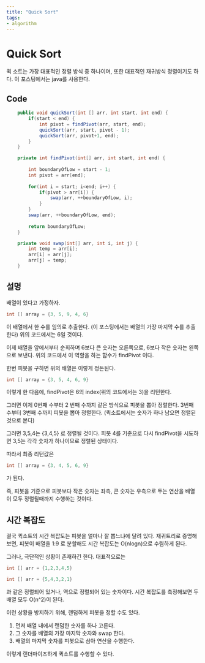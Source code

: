 ```yaml
---
title: "Quick Sort"
tags:
- algorithm
---
```


# Quick Sort

퀵 소트는 가장 대표적인 정렬 방식 중 하나이며, 또한 대표적인 재귀방식 정렬이기도 하다. 이 포스팅에서는 java를 사용한다.

## Code
~~~java
	public void quickSort(int [] arr, int start, int end) {
		if(start < end) {
			int pivot = findPivot(arr, start, end);
			quickSort(arr, start, pivot - 1);
			quickSort(arr, pivot+1, end);
		}
	}

	private int findPivot(int[] arr, int start, int end) {
		
		int boundaryOfLow = start - 1;
		int pivot = arr[end];
		
		for(int i = start; i<end; i++) {
			if(pivot > arr[i]) {
				swap(arr, ++boundaryOfLow, i);
			}
		}
		swap(arr, ++boundaryOfLow, end);
		
		return boundaryOfLow;
	}

	private void swap(int[] arr, int i, int j) {
		int temp = arr[i];
		arr[i] = arr[j];
		arr[j] = temp;
	}
~~~

## 설명
배열이 있다고 가정하자.

~~~java
int [] array = {3, 5, 9, 4, 6}
~~~

이 배열에서 한 수를 임의로 추출한다. (이 포스팅에서는 배열의 가장 마지막 수를 추출한다)
위의 코드에서는 6일 것이다.

이제 배열을 앞에서부터 순회하며 6보다 큰 숫자는 오른쪽으로, 6보다 작은 숫자는 왼쪽으로 보낸다. 위의 코드에서 이 역할을 하는 함수가 findPivot 이다.

한번 피봇을 구하면 위의 배열은 이렇게 정돈된다.

~~~java
int [] array = {3, 5, 4, 6, 9}
~~~

이렇게 한 다음에, findPivot은 6의 index(위의 코드에서는 3)을 리턴한다.

그러면 이제 0번째 수부터 2 번째 수까지 같은 방식으로 피봇을 뽑아 정렬한다.
3번째 수부터 3번째 수까지 피봇을 뽑아 정렬한다. (퀵소트에서는 숫자가 하나 남으면 정렬된 것으로 본다)

그러면 3,5,4는 {3,4,5} 로 정렬될 것이다. 피봇 4를 기준으로 다시 findPivot을 시도하면 3,5는 각각 숫자가 하나이므로 정렬된 상태이다.

따라서 최종 리턴값은

~~~java
int [] array = {3, 4, 5, 6, 9}
~~~

가 된다.

즉, 피봇을 기준으로 피봇보다 작은 숫자는 좌측, 큰 숫자는 우측으로 두는 연산을 배열이 모두 정렬될때까지 수행하는 것이다.

## 시간 복잡도

결국 퀵소트의 시간 복잡도는 피봇을 얼마나 잘 뽑느냐에 달려 있다. 재귀트리로 증명해보면, 피봇이 배열을 1:9 로 분할해도 시간 복잡도는 O(nlogn)으로 수렴하게 된다.

그러나, 극단적인 상황이 존재하긴 한다. 대표적으로는

~~~java
int [] arr = {1,2,3,4,5}

int [] arr = {5,4,3,2,1}
~~~

과 같은 정렬되어 있거나, 역으로 정렬되어 있는 숫자이다. 시간 복잡도를 측정해보면 두 배열 모두 O(n^2)이 된다. 

이런 상황을 방지하기 위해, 랜덤하게 피봇을 정할 수도 있다.

1. 먼저 배열 내에서 랜덤한 숫자를 하나 고른다.
2. 그 숫자를 배열의 가장 마지막 숫자와 swap 한다.
3. 배열의 마지막 숫자를 피봇으로 삼아 연산을 수행한다.

이렇게 랜더마이즈하게 퀵소트를 수행할 수 있다.

